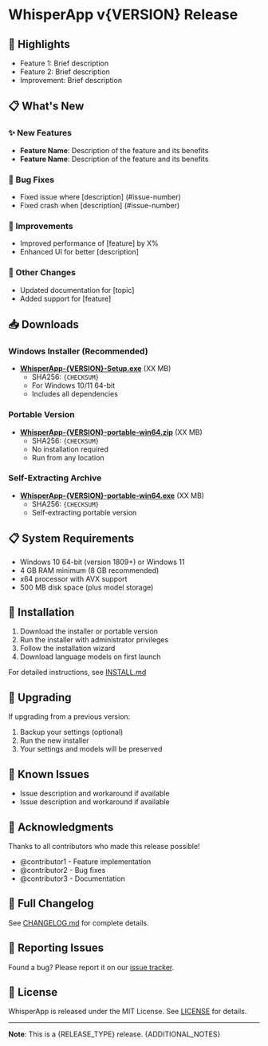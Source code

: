 # WhisperApp v{VERSION} Release

## 🎉 Highlights

<!-- Brief overview of major features/improvements in this release -->
- Feature 1: Brief description
- Feature 2: Brief description
- Improvement: Brief description

## 📋 What's New

### ✨ New Features
<!-- List all new features with brief descriptions -->
- **Feature Name**: Description of the feature and its benefits
- **Feature Name**: Description of the feature and its benefits

### 🐛 Bug Fixes
<!-- List all bug fixes -->
- Fixed issue where [description] (#issue-number)
- Fixed crash when [description] (#issue-number)

### 🔧 Improvements
<!-- List all improvements and optimizations -->
- Improved performance of [feature] by X%
- Enhanced UI for better [description]

### 📝 Other Changes
<!-- List other changes like documentation updates, etc. -->
- Updated documentation for [topic]
- Added support for [feature]

## 📥 Downloads

### Windows Installer (Recommended)
- **[WhisperApp-{VERSION}-Setup.exe](link)** (XX MB)
  - SHA256: `{CHECKSUM}`
  - For Windows 10/11 64-bit
  - Includes all dependencies

### Portable Version
- **[WhisperApp-{VERSION}-portable-win64.zip](link)** (XX MB)
  - SHA256: `{CHECKSUM}`
  - No installation required
  - Run from any location

### Self-Extracting Archive
- **[WhisperApp-{VERSION}-portable-win64.exe](link)** (XX MB)
  - SHA256: `{CHECKSUM}`
  - Self-extracting portable version

## 📋 System Requirements

- Windows 10 64-bit (version 1809+) or Windows 11
- 4 GB RAM minimum (8 GB recommended)
- x64 processor with AVX support
- 500 MB disk space (plus model storage)

## 🚀 Installation

1. Download the installer or portable version
2. Run the installer with administrator privileges
3. Follow the installation wizard
4. Download language models on first launch

For detailed instructions, see [INSTALL.md](https://github.com/yourname/whisperapp/blob/main/INSTALL.md)

## 🔄 Upgrading

If upgrading from a previous version:
1. Backup your settings (optional)
2. Run the new installer
3. Your settings and models will be preserved

## 📝 Known Issues

<!-- List any known issues in this release -->
- Issue description and workaround if available
- Issue description and workaround if available

## 🙏 Acknowledgments

Thanks to all contributors who made this release possible!

<!-- List contributors -->
- @contributor1 - Feature implementation
- @contributor2 - Bug fixes
- @contributor3 - Documentation

## 📄 Full Changelog

See [CHANGELOG.md](https://github.com/yourname/whisperapp/blob/main/CHANGELOG.md) for complete details.

## 🐛 Reporting Issues

Found a bug? Please report it on our [issue tracker](https://github.com/yourname/whisperapp/issues).

## 📜 License

WhisperApp is released under the MIT License. See [LICENSE](https://github.com/yourname/whisperapp/blob/main/LICENSE) for details.

---

**Note**: This is a {RELEASE_TYPE} release. {ADDITIONAL_NOTES}

<!-- 
RELEASE_TYPE options:
- Stable
- Beta
- Release Candidate (RC)

ADDITIONAL_NOTES examples:
- For production use
- For testing purposes only
- Please report any issues
-->